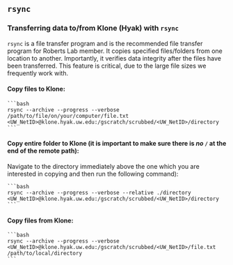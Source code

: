 ## `rsync`
### Transferring data to/from Klone (Hyak) with `rsync`

`rsync` is a file transfer program and is the recommended file transfer program for Roberts Lab member. It copies specified files/folders from one location to another. Importantly, it verifies data integrity after the files have been transferred. This feature is critical, due to the large file sizes we frequently work with.

#### Copy files to Klone:

    ```bash
    rsync --archive --progress --verbose /path/to/file/on/your/computer/file.txt <UW_NetID>@klone.hyak.uw.edu:/gscratch/scrubbed/<UW_NetID>/directory
    ```

#### Copy entire folder to Klone (it is important to make sure there is _no_ `/` at the end of the remote path):

Navigate to the directory immediately above the one which you are interested in copying and then run the following command):

    ```bash
    rsync --archive --progress --verbose --relative ./directory <UW_NetID>@klone.hyak.uw.edu:/gscratch/scrubbed/<UW_NetID>/directory
    ```


#### Copy files from Klone:

    ```bash
    rsync --archive --progress --verbose <UW_NetID>@klone.hyak.uw.edu:/gscratch/scrubbed/<UW_NetID>/file.txt /path/to/local/directory
    ```

